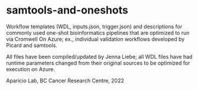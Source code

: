 # samtools-and-oneshots

Workflow templates (WDL, inputs.json, trigger.json) and descriptions for commonly used one-shot bioinformatics pipelines that are optimized to run via Cromwell On Azure; ex., individual validation workflows developed by Picard and samtools.

All files have been compiled/updated by Jenna Liebe; all WDL files have had runtime parameters changed from their original sources to be optimized for execution on Azure.

Aparicio Lab, BC Cancer Research Centre, 2022
